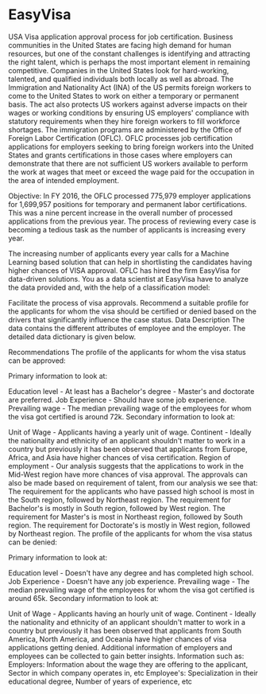 # EasyVisa
USA Visa application approval process for job certification.
Business communities in the United States are facing high demand for human resources, but one of the constant challenges is identifying and attracting the right talent, which is perhaps the most important element in remaining competitive. Companies in the United States look for hard-working, talented, and qualified individuals both locally as well as abroad.
The Immigration and Nationality Act (INA) of the US permits foreign workers to come to the United States to work on either a temporary or permanent basis. The act also protects US workers against adverse impacts on their wages or working conditions by ensuring US employers' compliance with statutory requirements when they hire foreign workers to fill workforce shortages. The immigration programs are administered by the Office of Foreign Labor Certification (OFLC).
OFLC processes job certification applications for employers seeking to bring foreign workers into the United States and grants certifications in those cases where employers can demonstrate that there are not sufficient US workers available to perform the work at wages that meet or exceed the wage paid for the occupation in the area of intended employment.

Objective:
In FY 2016, the OFLC processed 775,979 employer applications for 1,699,957 positions for temporary and permanent labor certifications. This was a nine percent increase in the overall number of processed applications from the previous year. The process of reviewing every case is becoming a tedious task as the number of applicants is increasing every year.

The increasing number of applicants every year calls for a Machine Learning based solution that can help in shortlisting the candidates having higher chances of VISA approval. OFLC has hired the firm EasyVisa for data-driven solutions. You as a data scientist at EasyVisa have to analyze the data provided and, with the help of a classification model:

Facilitate the process of visa approvals.
Recommend a suitable profile for the applicants for whom the visa should be certified or denied based on the drivers that significantly influence the case status.
Data Description
The data contains the different attributes of employee and the employer. The detailed data dictionary is given below.

Recommendations
The profile of the applicants for whom the visa status can be approved:

Primary information to look at:

Education level - At least has a Bachelor's degree - Master's and doctorate are preferred.
Job Experience - Should have some job experience.
Prevailing wage - The median prevailing wage of the employees for whom the visa got certified is around 72k.
Secondary information to look at:

Unit of Wage - Applicants having a yearly unit of wage.
Continent - Ideally the nationality and ethnicity of an applicant shouldn't matter to work in a country but previously it has been observed that applicants from Europe, Africa, and Asia have higher chances of visa certification.
Region of employment - Our analysis suggests that the applications to work in the Mid-West region have more chances of visa approval. The approvals can also be made based on requirement of talent, from our analysis we see that:
The requirement for the applicants who have passed high school is most in the South region, followed by Northeast region.
The requirement for Bachelor's is mostly in South region, followed by West region.
The requirement for Master's is most in Northeast region, followed by South region.
The requirement for Doctorate's is mostly in West region, followed by Northeast region.
The profile of the applicants for whom the visa status can be denied:

Primary information to look at:

Education level - Doesn't have any degree and has completed high school.
Job Experience - Doesn't have any job experience.
Prevailing wage - The median prevailing wage of the employees for whom the visa got certified is around 65k.
Secondary information to look at:

Unit of Wage - Applicants having an hourly unit of wage.
Continent - Ideally the nationality and ethnicity of an applicant shouldn't matter to work in a country but previously it has been observed that applicants from South America, North America, and Oceania have higher chances of visa applications getting denied.
Additional information of employers and employees can be collected to gain better insights. Information such as:
Employers: Information about the wage they are offering to the applicant, Sector in which company operates in, etc
Employee's: Specialization in their educational degree, Number of years of experience, etc
